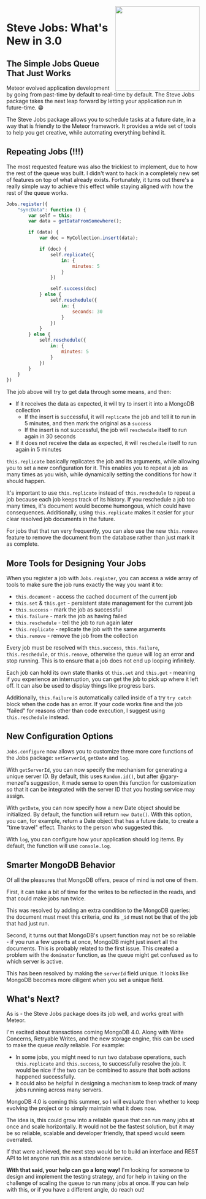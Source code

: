 <img align="right" width="220" src="https://github.com/msavin/stevejobs/blob/master/ICON.png?raw=true" />

# Steve Jobs: What's New in 3.0

## The Simple Jobs Queue That Just Works

Meteor evolved application development by going from past-time by default to real-time by default. The Steve Jobs package takes the next leap forward by letting your application run in future-time. 😁

The Steve Jobs package allows you to schedule tasks at a future date, in a way that is friendly to the Meteor framework. It provides a wide set of tools to help you get creative, while automating everything behind it.

## Repeating Jobs (!!!)

The most requested feature was also the trickiest to implement, due to how the rest of the queue was built. I didn't want to hack in a completely new set of features on top of what already exists. Fortunately, it turns out there's a really simple way to achieve this effect while staying aligned with how the rest of the queue works.

```javascript
Jobs.register({
    "syncData": function () {
        var self = this;
        var data = getDataFromSomewhere();

        if (data) {
            var doc = MyCollection.insert(data);

            if (doc) {
                self.replicate({
                    in: {
                        minutes: 5
                    }
                })

                self.success(doc)
            } else {
                self.reschedule({
                    in: {
                        seconds: 30
                    }
                })
            }
        } else {
            self.reschedule({
                in: {
                    minutes: 5
                }
            })
        }
    }
})
```

The job above will try to get data through some means, and then:
  - If it receives the data as expected, it will try to insert it into a MongoDB collection
    - If the insert is successful, it will `replicate` the job and tell it to run in 5 minutes, and then mark the original as a `success`
    - If the insert is not successful, the job will `reschedule` itself to run again in 30 seconds
  - If it does not receive the data as expected, it will `reschedule` itself to run again in 5 minutes

`this.replicate` basically replicates the job and its arguments, while allowing you to set a new configuration for it. This enables you to repeat a job as many times as you wish, while dynamically setting the conditions for how it should happen.

It's important to use `this.replicate` instead of `this.reschedule` to repeat a job because each job keeps track of its history. If you reschedule a job too many times, it's document would become humongous, which could have consequences. Additionally, using `this.replicate` makes it easier for your clear resolved job documents in the future.

For jobs that that run very frequently, you can also use the new `this.remove` feature to remove the document from the database rather than just mark it as complete.

## More Tools for Designing Your Jobs

When you register a job with `Jobs.register`, you can access a wide array of tools to make sure the job runs exactly the way you want it to:
 - `this.document` - access the cached document of the current job
 - `this.set` & `this.get` - persistent state management for the current job
 - `this.success` - mark the job as successful
 - `this.failure` - mark the job as having failed
 - `this.reschedule` - tell the job to run again later
 - `this.replicate` - replicate the job with the same arguments
 - `this.remove` - remove the job from the collection

Every job must be resolved with `this.success`, `this.failure`, `this.reschedule`, or `this.remove`, otherwise the queue will log an error and stop running. This is to ensure that a job does not end up looping infinitely.

Each job can hold its own state thanks ot `this.set` and `this.get` - meaning if you experience an interruption, you can get the job to pick up where it left off. It can also be used to display things like progress bars.

Additionally, `this.failure` is automatically called inside of a try `try catch` block when the code has an error. If your code works fine and the job "failed" for reasons other than code execution, I suggest using `this.reschedule` instead. 

## New Configuration Options

`Jobs.configure` now allows you to customize three more core functions of the Jobs package: `setServerId`, `getDate` and `log`.

With `getServerId`, you can now specify the mechanism for generating a unique server ID. By default, this uses `Random.id()`, but after @gary-menzel's suggestion, it made sense to open this function for customization so that it can be integrated with the server ID that you hosting service may assign.

With `getDate`, you can now specify how a new Date object should be initialized. By default, the function will return `new Date()`. With this option, you can, for example, return a Date object that has a future date, to create a "time travel" effect. Thanks to the person who suggested this.

With `log`, you can configure how your application should log items. By default, the function will use `console.log`. 

## Smarter MongoDB Behavior

Of all the pleasures that MongoDB offers, peace of mind is not one of them. 

First, it can take a bit of time for the writes to be reflected in the reads, and that could make jobs run twice. 

This was resolved by adding an extra condition to the MongoDB queries: the document must meet this criteria, _and_ its `_id` must not be that of the job that had just run.

Second, it turns out that MongoDB's upsert function may not be so reliable - if you run a few upserts at once, MongoDB might just insert all the documents. This is probably related to the first issue.  This created a problem with the `dominator` function, as the queue might get confused as to which server is active.

This has been resolved by making the `serverId` field unique. It looks like MongoDB becomes more diligent when you set a unique field.

## What's Next?

As is - the Steve Jobs package does its job well, and works great with Meteor.

I'm excited about transactions coming MongoDB 4.0. Along with Write Concerns, Retryable Writes, and the new storage engine, this can be used to make the queue _really_ reliable. For example:
  - In some jobs, you might need to run two database operations, such  `this.replicate` and `this.success`, to successfully resolve the job. It would be nice if the two can be combined to assure that both actions happened successfully.
  - It could also be helpful in designing a mechanism to keep track of many jobs running across many servers.

MongoDB 4.0 is coming this summer, so I will evaluate then whether to keep evolving the project or to simply maintain what it does now.

The idea is, this could grow into a reliable queue that can run many jobs at once and scale horizontally. It would not be the fastest solution, but it may be so reliable, scalable and developer friendly, that speed would seem overrated.

If that were achieved, the next step would be to build an interface and REST API to let anyone run this as a standalone service.

**With that said, your help can go a long way!** I'm looking for someone to design and implement the testing strategy, and for help in taking on the challenge of scaling the queue to run many jobs at once. If you can help with this, or if you have a different angle, do reach out!